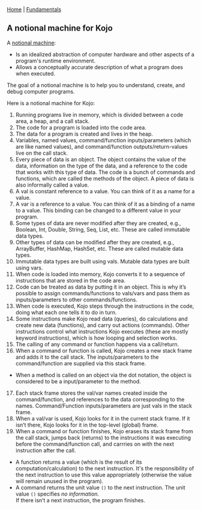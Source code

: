 <div class="nav">
  <a href="../index.html">Home</a> | <a href="../fundamentals-index.html">Fundamentals</a>
</div>

## A notional machine for Kojo

A [notional machine](http://teachtogether.tech/en/index.html#s:models-notional):

* Is an idealized abstraction of computer hardware and other aspects of a program's runtime environment.
* Allows a conceptually accurate description of what a program does when executed.

The goal of a notional machine is to help you to understand, create, and debug computer programs.

Here is a notional machine for Kojo:

1. Running programs live in memory, which is divided between a code area, a heap, and a call stack.
2. The code for a program is loaded into the code area.
3. The data for a program is created and lives in the heap.
4. Variables, named values, command/function inputs/parameters (which are like named values), and command/function outputs/return-values live on the call stack.
5. Every piece of data is an object. The object contains the value of the data, information on the type of the data, and a reference to the code that works with this type of data. The code is a bunch of commands and functions, which are called the methods of the object. A piece of data is also informally called a value.
6. A val is constant reference to a value. You can think of it as a name for a value.
7. A var is a reference to a value. You can think of it as a binding of a name to a value. This binding can be changed to a different value in your program.
8. Some types of data are never modified after they are created, e.g., Boolean, Int, Double, String, Seq, List, etc. These are called immutable data types.
9. Other types of data can be modified after they are created, e.g., ArrayBuffer, HashMap, HashSet, etc. These are called mutable data types.
10.  Immutable data types are built using vals. Mutable data types are built using vars.
11.  When code is loaded into memory, Kojo converts it to a sequence of instructions that are stored in the code area. 
12. Code can be treated as data by putting it in an object. This is why it’s possible to assign commands/functions to vals/vars and pass them as inputs/parameters to other commands/functions.
13. When code is executed, Kojo steps through the instructions in the code, doing what each one tells it to do in turn.
14. Some instructions make Kojo read data (queries), do calculations and create new data (functions), and carry out actions (commands). Other instructions control what instructions Kojo executes (these are mostly keyword instructions), which is how looping and selection works. 
15. The calling of any command or function happens via a call/return.
16. When a command or function is called, Kojo creates a new stack frame and adds it to the call stack. The inputs/parameters to the command/function are supplied via this stack frame.
 * When a method is called on an object via the dot notation, the object is considered to be a input/parameter to the method.
17. Each stack frame stores the val/var names created inside the command/function, and references to the data corresponding to the names. Command/Function inputs/parameters are just vals in the stack frame.
18. When a val/var is used, Kojo looks for it in the current stack frame. If it isn’t there, Kojo looks for it in the top-level (global) frame.
19. When a command or function finishes, Kojo erases its stack frame from the call stack, jumps back (returns) to the instructions it was executing before the command/function call, and carrries on with the next instruction after the call.
 * A function returns a value (which is the result of its computation/calculation) to the next instruction. It's the responsibility of the next instruction to use this value appropriately (otherwise the value will remain unused in the program).
 * A command returns the unit value `()` to the next instruction. The unit value `()` specifies *no information*.   
If there isn’t a next instruction, the program finishes.
